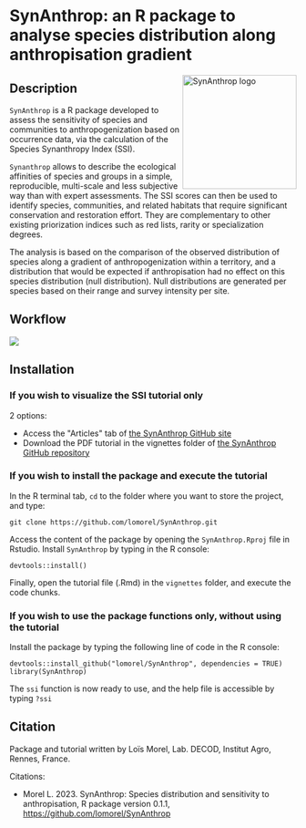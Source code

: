 # SynAnthrop: an R package to analyse species distribution along anthropisation gradient 
<img src="man/figures/SynAnthrop_logo.png" align="right" alt="SynAnthrop logo" width="200" />


## Description
`SynAnthrop` is a R package developed to assess the sensitivity of species and communities to anthropogenization based on occurrence data, via the calculation of the Species Synanthropy Index (SSI).

`Synanthrop` allows to describe the ecological affinities of species and groups in a simple, reproducible, multi-scale and less subjective way than with expert assessments. The SSI scores can then be used to identify species, communities, and related habitats that require significant conservation and restoration effort. They are complementary to other existing priorization indices such as red lists, rarity or specialization degrees.

The analysis is based on the comparison of the observed distribution of species along a gradient of anthropogenization within a territory, and a distribution that would be expected if anthropisation had no effect on this species distribution (null distribution). Null distributions are generated per species based on their range and survey intensity per site.


## Workflow 
<img src="man/figures/Synanthrop_workflow.png" />


## Installation

### If you wish to visualize the SSI tutorial only

2 options:  
* Access the "Articles" tab of <a href= "https://lomorel.github.io/SynAnthrop">the SynAnthrop GitHub site</a>  
* Download the PDF tutorial in the vignettes folder of <a href= "https://github.com/lomorel/SynAnthrop/">the SynAnthrop GitHub repository</a>  


### If you wish to install the package and execute the tutorial
In the R terminal tab, `cd` to the folder where you want to store the project, and type:

```
git clone https://github.com/lomorel/SynAnthrop.git
```

Access the content of the package by opening the `SynAnthrop.Rproj` file in Rstudio. Install `SynAnthrop` by typing in the R console:
```
devtools::install()
```
Finally, open the tutorial file (.Rmd) in the `vignettes` folder, and execute the code chunks.


### If you wish to use the package functions only, without using the tutorial
Install the package by typing the following line of code in the R console:

``` 
devtools::install_github("lomorel/SynAnthrop", dependencies = TRUE)
library(SynAnthrop)
``` 

The `ssi` function is now ready to use, and the help file is accessible by typing `?ssi`




## Citation
Package and tutorial written by Loïs Morel, Lab. DECOD, Institut Agro, Rennes, France.

Citations:  
- Morel L. 2023. SynAnthrop: Species distribution and sensitivity to anthropisation, R package version 0.1.1, https://github.com/lomorel/SynAnthrop  
  
